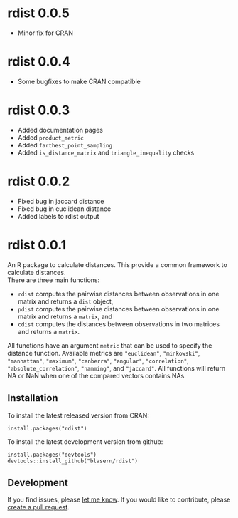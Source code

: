# rdist 0.0.5
- Minor fix for CRAN

# rdist 0.0.4
- Some bugfixes to make CRAN compatible

# rdist 0.0.3
- Added documentation pages
- Added `product_metric` 
- Added `farthest_point_sampling` 
- Added `is_distance_matrix` and `triangle_inequality` checks

# rdist 0.0.2
- Fixed bug in jaccard distance
- Fixed bug in euclidean distance
- Added labels to rdist output

# rdist 0.0.1
An R package to calculate distances. This provide a common framework to calculate distances.  
There are three main functions: 
- `rdist` computes the pairwise distances between observations in one matrix and returns a `dist` object,
- `pdist` computes the pairwise distances between observations in one matrix and returns a `matrix`, and
- `cdist` computes the distances between observations in two matrices and returns a `matrix`. 

All functions have an argument `metric` that can be used to specify the distance function. Available metrics are `"euclidean"`, `"minkowski"`, `"manhattan"`, `"maximum"`, `"canberra"`, `"angular"`, `"correlation"`, `"absolute_correlation"`, `"hamming"`, and `"jaccard"`. 
All functions will return NA or NaN when one of the compared vectors contains NAs.

## Installation 

To install the latest released version from CRAN:

    install.packages("rdist")

To install the latest development version from github:

    install.packages("devtools")
    devtools::install_github("blasern/rdist")

## Development
 
If you find issues, please [let me know](https://github.com/blasern/rdist/issues). 
If you would like to contribute, please [create a pull request](https://github.com/blasern/rdist/compare).